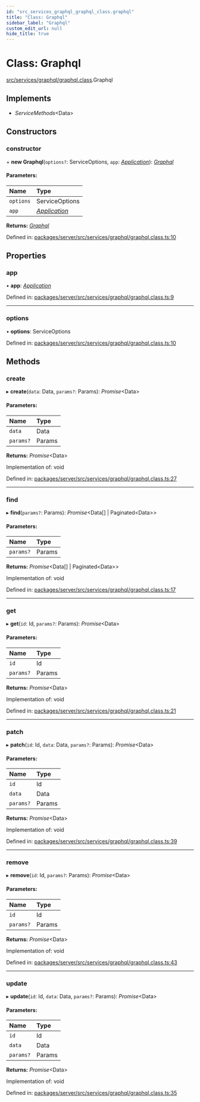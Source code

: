 ```yaml
---
id: "src_services_graphql_graphql_class.graphql"
title: "Class: Graphql"
sidebar_label: "Graphql"
custom_edit_url: null
hide_title: true
---
```


# Class: Graphql

[src/services/graphql/graphql.class](../modules/src_services_graphql_graphql_class.md).Graphql

## Implements

* *ServiceMethods*<Data\>

## Constructors

### constructor

\+ **new Graphql**(`options?`: ServiceOptions, `app`: [*Application*](../modules/src_declarations.md#application)): [*Graphql*](src_services_graphql_graphql_class.graphql.md)

#### Parameters:

Name | Type |
:------ | :------ |
`options` | ServiceOptions |
`app` | [*Application*](../modules/src_declarations.md#application) |

**Returns:** [*Graphql*](src_services_graphql_graphql_class.graphql.md)

Defined in: [packages/server/src/services/graphql/graphql.class.ts:10](https://github.com/xr3ngine/xr3ngine/blob/66a84a950/packages/server/src/services/graphql/graphql.class.ts#L10)

## Properties

### app

• **app**: [*Application*](../modules/src_declarations.md#application)

Defined in: [packages/server/src/services/graphql/graphql.class.ts:9](https://github.com/xr3ngine/xr3ngine/blob/66a84a950/packages/server/src/services/graphql/graphql.class.ts#L9)

___

### options

• **options**: ServiceOptions

Defined in: [packages/server/src/services/graphql/graphql.class.ts:10](https://github.com/xr3ngine/xr3ngine/blob/66a84a950/packages/server/src/services/graphql/graphql.class.ts#L10)

## Methods

### create

▸ **create**(`data`: Data, `params?`: Params): *Promise*<Data\>

#### Parameters:

Name | Type |
:------ | :------ |
`data` | Data |
`params?` | Params |

**Returns:** *Promise*<Data\>

Implementation of: void

Defined in: [packages/server/src/services/graphql/graphql.class.ts:27](https://github.com/xr3ngine/xr3ngine/blob/66a84a950/packages/server/src/services/graphql/graphql.class.ts#L27)

___

### find

▸ **find**(`params?`: Params): *Promise*<Data[] \| Paginated<Data\>\>

#### Parameters:

Name | Type |
:------ | :------ |
`params?` | Params |

**Returns:** *Promise*<Data[] \| Paginated<Data\>\>

Implementation of: void

Defined in: [packages/server/src/services/graphql/graphql.class.ts:17](https://github.com/xr3ngine/xr3ngine/blob/66a84a950/packages/server/src/services/graphql/graphql.class.ts#L17)

___

### get

▸ **get**(`id`: Id, `params?`: Params): *Promise*<Data\>

#### Parameters:

Name | Type |
:------ | :------ |
`id` | Id |
`params?` | Params |

**Returns:** *Promise*<Data\>

Implementation of: void

Defined in: [packages/server/src/services/graphql/graphql.class.ts:21](https://github.com/xr3ngine/xr3ngine/blob/66a84a950/packages/server/src/services/graphql/graphql.class.ts#L21)

___

### patch

▸ **patch**(`id`: Id, `data`: Data, `params?`: Params): *Promise*<Data\>

#### Parameters:

Name | Type |
:------ | :------ |
`id` | Id |
`data` | Data |
`params?` | Params |

**Returns:** *Promise*<Data\>

Implementation of: void

Defined in: [packages/server/src/services/graphql/graphql.class.ts:39](https://github.com/xr3ngine/xr3ngine/blob/66a84a950/packages/server/src/services/graphql/graphql.class.ts#L39)

___

### remove

▸ **remove**(`id`: Id, `params?`: Params): *Promise*<Data\>

#### Parameters:

Name | Type |
:------ | :------ |
`id` | Id |
`params?` | Params |

**Returns:** *Promise*<Data\>

Implementation of: void

Defined in: [packages/server/src/services/graphql/graphql.class.ts:43](https://github.com/xr3ngine/xr3ngine/blob/66a84a950/packages/server/src/services/graphql/graphql.class.ts#L43)

___

### update

▸ **update**(`id`: Id, `data`: Data, `params?`: Params): *Promise*<Data\>

#### Parameters:

Name | Type |
:------ | :------ |
`id` | Id |
`data` | Data |
`params?` | Params |

**Returns:** *Promise*<Data\>

Implementation of: void

Defined in: [packages/server/src/services/graphql/graphql.class.ts:35](https://github.com/xr3ngine/xr3ngine/blob/66a84a950/packages/server/src/services/graphql/graphql.class.ts#L35)
